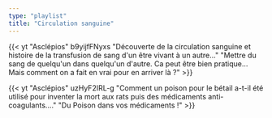 ```yaml
---
type: "playlist"
title: "Circulation sanguine"
---
```



{{< yt "Asclépios" b9yijfFNyxs "Découverte de la circulation sanguine et histoire de la transfusion de sang d'un être vivant à un autre..." "Mettre du sang de quelqu'un dans quelqu'un d'autre. Ca peut être bien pratique... Mais comment on a fait en vrai pour en arriver là ?" >}}

{{< yt "Asclépios" uzHyF2IRL-g "Comment un poison pour le bétail a-t-il été utilisé pour inventer la mort aux rats puis des médicaments anti-coagulants...." "Du Poison dans vos médicaments !" >}}
